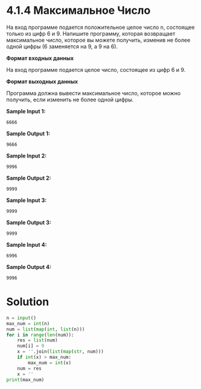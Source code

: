 # 4.1.4 Максимальное Число

На вход программе подается положительное целое число n, состоящее только из цифр 6 и 9. Напишите программу, которая
возвращает максимальное число, которое вы можете получить, изменив не более одной цифры (6 заменяется на 9, а 9 на 6).

**Формат входных данных**

На вход программе подается целое число, состоящее из цифр 6 и 9.

**Формат выходных данных**

Программа должна вывести максимальное число, которое можно получить, если изменить не более одной цифры.

**Sample Input 1:**

```
6666
```

**Sample Output 1:**

```
9666
```

**Sample Input 2:**

```
9996
```

**Sample Output 2:**

```
9999
```

**Sample Input 3:**

```
9999
```

**Sample Output 3:**

```
9999
```

**Sample Input 4:**

```
6996
```

**Sample Output 4:**

```
9996
```

# Solution

```python
n = input()
max_num = int(n)
num = list(map(int, list(n)))
for i in range(len(num)):
    res = list(num)
    num[i] = 9
    x = ''.join(list(map(str, num)))
    if int(x) > max_num:
        max_num = int(x)
    num = res
    x = ''
print(max_num)
```
